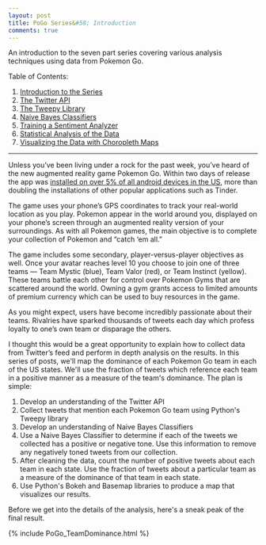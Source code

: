 ```yaml
---
layout: post
title: PoGo Series&#58; Introduction
comments: true
---
```


An introduction to the seven part series covering various analysis techniques using data from Pokemon Go.

<!--more-->

Table of Contents:

1. [Introduction to the Series](http://raknoche.github.io/2016/07/20/PoGo-Series-Intro/)
2. [The Twitter API](http://raknoche.github.io/2016/07/21/PoGo-Series-TwitterAPI/)
3. [The Tweepy Library](http://raknoche.github.io/2016/07/23/PoGo-Series-Tweepy/) 
4. [Naive Bayes Classifiers](http://raknoche.github.io/2016/07/24/PoGo-Series-NaiveBayesClassifier/)
5. [Training a Sentiment Analyzer](http://raknoche.github.io/2016/07/28/PoGo-Series-Sentiment-Analyzer/)
6. [Statistical Analysis of the Data](http://raknoche.github.io/2016/07/31/PoGo-Series-Statistical-Analysis-of-the-Data/)
7. [Visualizing the Data with Choropleth Maps](http://raknoche.github.io/2016/08/03/PoGo-Series-Making-a-Choropleth-Map/)


---------------------


Unless you’ve been living under a rock for the past week, you’ve heard of the new augmented reality game Pokemon Go.  Within two days of release the app was [installed on over 5% of all android devices in the US](https://www.similarweb.com/blog/pokemon-go), more than doubling the installations of other popular applications such as Tinder.  

The game uses your phone’s GPS coordinates to track your real-world location as you play.  Pokemon appear in the world around you, displayed on your phone’s screen through an augmented reality version of your surroundings.
As with all Pokemon games, the main objective is to complete your collection of Pokemon and “catch ‘em all.”  

The game includes some secondary, player-versus-player objectives as well.  Once your avatar reaches level 10 you choose to join one of three teams — Team Mystic (blue), Team Valor (red), or Team Instinct (yellow).  These teams battle each other for control over Pokemon Gyms that are scattered around the world.  Owning a gym grants access to limited amounts of premium currency which can be used to buy resources in the game.

As you might expect, users have become incredibly passionate about their teams.  Rivalries have sparked thousands of tweets each day which profess loyalty to one’s own team or disparage the others.
 
I thought this would be a great opportunity to explain how to collect data from Twitter’s feed and perform in depth analysis on the results.  In this series of posts, we'll map the dominance of each Pokemon Go team in each of the US states.  We'll use the fraction of tweets which reference each team in a positive manner as a measure of the team's dominance.  The plan is simple:

1. Develop an understanding of the Twitter API 
2. Collect tweets that mention each Pokemon Go team using Python's Tweepy library
3. Develop an understanding of Naive Bayes Classifiers
4. Use a Naive Bayes Classifier to determine if each of the tweets we collected has a positive or negative tone.  Use this information to remove any negatively toned tweets from our collection.
5. After cleaning the data, count the number of positive tweets about each team in each state.  Use the fraction of tweets about a particular team as a measure of the dominance of that team in each state. 
6. Use Python's Bokeh and Basemap libraries to produce a map that visualizes our results.

Before we get into the details of the analysis, here's a sneak peak of the final result.

<div class="bokehTable">
{% include PoGo_TeamDominance.html %}
</div>